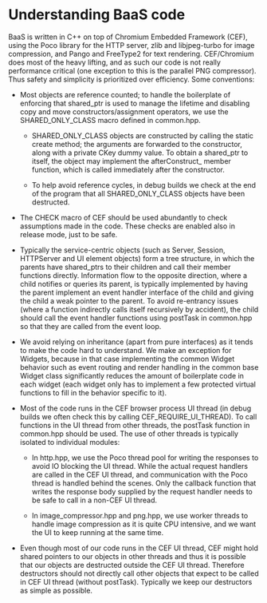 # Understanding BaaS code

BaaS is written in C++ on top of Chromium Embedded Framework (CEF), using the Poco library for the HTTP server, zlib and libjpeg-turbo for image compression, and Pango and FreeType2 for text rendering. CEF/Chromium does most of the heavy lifting, and as such our code is not really performance critical (one exception to this is the parallel PNG compressor). Thus safety and simplicity is prioritized over efficiency. Some conventions:

- Most objects are reference counted; to handle the boilerplate of enforcing that shared_ptr is used to manage the lifetime and disabling copy and move constructors/assignment operators, we use the SHARED_ONLY_CLASS macro defined in common.hpp.

  - SHARED_ONLY_CLASS objects are constructed by calling the static create method; the arguments are forwarded to the constructor, along with a private CKey dummy value. To obtain a shared_ptr to itself, the object may implement the afterConstruct_ member function, which is called immediately after the constructor.

  - To help avoid reference cycles, in debug builds we check at the end of the program that all SHARED_ONLY_CLASS objects have been destructed.

- The CHECK macro of CEF should be used abundantly to check assumptions made in the code. These checks are enabled also in release mode, just to be safe.

- Typically the service-centric objects (such as Server, Session, HTTPServer and UI element objects) form a tree structure, in which the parents have shared_ptrs to their children and call their member functions directly. Information flow to the opposite direction, where a child notifies or queries its parent, is typically implemented by having the parent implement an event handler interface of the child and giving the child a weak pointer to the parent. To avoid re-entrancy issues (where a function indirectly calls itself recursively by accident), the child should call the event handler functions using postTask in common.hpp so that they are called from the event loop.

- We avoid relying on inheritance (apart from pure interfaces) as it tends to make the code hard to understand. We make an exception for Widgets, because in that case implementing the common Widget behavior such as event routing and render handling in the common base Widget class significantly reduces the amount of boilerplate code in each widget (each widget only has to implement a few protected virtual functions to fill in the behavior specific to it).

- Most of the code runs in the CEF browser process UI thread (in debug builds we often check this by calling CEF_REQUIRE_UI_THREAD). To call functions in the UI thread from other threads, the postTask function in common.hpp should be used. The use of other threads is typically isolated to individual modules:

  - In http.hpp, we use the Poco thread pool for writing the responses to avoid IO blocking the UI thread. While the actual request handlers are called in the CEF UI thread, and communication with the Poco thread is handled behind the scenes. Only the callback function that writes the response body supplied by the request handler needs to be safe to call in a non-CEF UI thread.

  - In image_compressor.hpp and png.hpp, we use worker threads to handle image compression as it is quite CPU intensive, and we want the UI to keep running at the same time.

- Even though most of our code runs in the CEF UI thread, CEF might hold shared pointers to our objects in other threads and thus it is possible that our objects are destructed outside the CEF UI thread. Therefore destructors should not directly call other objects that expect to be called in CEF UI thread (without postTask). Typically we keep our destructors as simple as possible.
